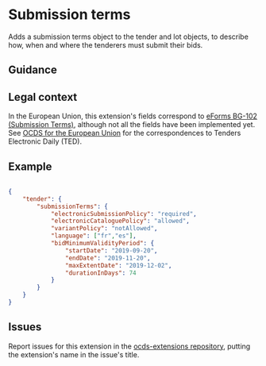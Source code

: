 # Submission terms

Adds a submission terms object to the tender and lot objects, to describe how, when and where the tenderers must submit their bids.

## Guidance

## Legal context

In the European Union, this extension's fields correspond to [eForms BG-102 (Submission Terms)](https://github.com/eForms/eForms), although not all the fields have been implemented yet. See [OCDS for the European Union](http://standard.open-contracting.org/profiles/eu/master/en/) for the correspondences to Tenders Electronic Daily (TED).

## Example


```json

{
    "tender": {
        "submissionTerms": {
            "electronicSubmissionPolicy": "required",
            "electronicCataloguePolicy": "allowed",
            "variantPolicy": "notAllowed",
            "language": ["fr","es"],
            "bidMinimumValidityPeriod": {
                "startDate": "2019-09-20",
                "endDate": "2019-11-20",
                "maxExtentDate": "2019-12-02",
                "durationInDays": 74
            }
        }
    }
}

```

## Issues

Report issues for this extension in the [ocds-extensions repository](https://github.com/open-contracting/ocds-extensions/issues), putting the extension's name in the issue's title.
